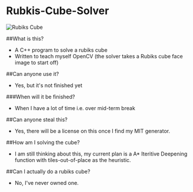 # Rubkis-Cube-Solver

![Rubiks Cube](https://www.rubiks.com/images/carousel/solve-it-rubiks-cube.png)


##What is this?
- A C++ program to solve a rubiks cube
- Written to teach myself OpenCV (the solver takes a Rubiks cube face image to start off) 

##Can anyone use it?
- Yes, but it's not finished yet

###When will it be finished? 
- When I have a lot of time i.e. over mid-term break

##Can anyone steal this? 
- Yes, there will be a license on this once I find my MIT generator.

##How am I solving the cube? 
- I am still thinking about this, my current plan is a A* Iteritive Deepening function with tiles-out-of-place as the heuristic. 

##Can I actually do a rubiks cube? 
- No, I've never owned one. 

